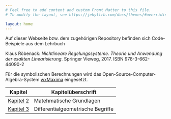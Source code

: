 ```yaml
---
# Feel free to add content and custom Front Matter to this file.
# To modify the layout, see https://jekyllrb.com/docs/themes/#overriding-theme-defaults

layout: home
---
```


Auf dieser Webseite bzw. dem zugehörigen Repository befinden sich Code-Beispiele aus dem Lehrbuch

Klaus Röbenack: *Nichtlineare Regelungssysteme. Theorie und Anwendung der exakten Linearisierung*. Springer Vieweg, 2017. 
ISBN 978-3-662-44090-2

Für die symbolischen Berechnungen wird das Open-Source-Computer-Algebra-System [wxMaxima](http://wxmaxima-developers.github.io/wxmaxima/index.html) eingesetzt.


|Kapitel| Kapitelüberschrift|
|---|---|
|[Kapitel 2](kap_2/kapitel2.md)|Matehmatische Grundlagen|
|[Kapitel 3](kap_3/kapitel3.md)|Differentialgeometrische Begriffe|

